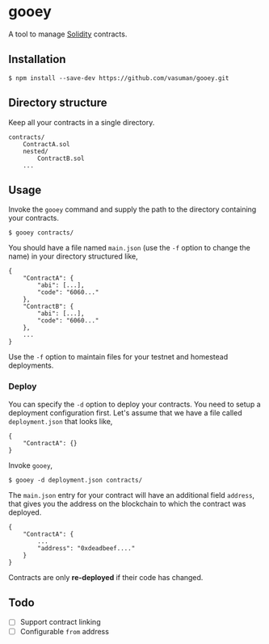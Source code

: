 # gooey

A tool to manage [Solidity](https://ethereum.github.io/solidity/) contracts.

## Installation

```
$ npm install --save-dev https://github.com/vasuman/gooey.git
```

## Directory structure

Keep all your contracts in a single directory.

```
contracts/
    ContractA.sol
    nested/
        ContractB.sol
    ...
```
## Usage

Invoke the `gooey` command and supply the path to the directory containing your
contracts.

```
$ gooey contracts/
```

You should have a file named `main.json` (use the `-f` option to change the
name) in your directory structured like,

```
{
    "ContractA": {
        "abi": [...],
        "code": "6060..."
    },
    "ContractB": {
        "abi": [...],
        "code": "6060..."
    },
    ...
}
```

Use the `-f` option to maintain files for your testnet and homestead deployments.

### Deploy

You can specify the `-d` option to deploy your contracts. You need to setup a
deployment configuration first. Let's assume that we have a file called
`deployment.json` that looks like,

```
{
    "ContractA": {}
}
```

Invoke `gooey`,

```
$ gooey -d deployment.json contracts/
```

The `main.json` entry for your contract will have an additional field `address`,
that gives you the address on the blockchain to which the contract was deployed.

```
{
    "ContractA": {
        ...
        "address": "0xdeadbeef...."
    }
}
```

Contracts are only **re-deployed** if their code has changed.

## Todo

- [ ] Support contract linking
- [ ] Configurable `from` address
